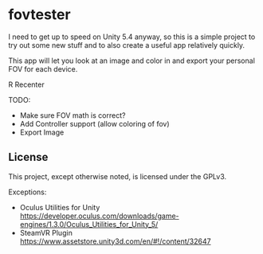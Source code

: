 # fovtester

I need to get up to speed on Unity 5.4 anyway, so this is a simple project to try out some new stuff and to also create a useful app relatively quickly.

This app will let you look at an image and color in and export your personal FOV for each device.

R      Recenter


TODO:
* Make sure FOV math is correct?
* Add Controller support (allow coloring of fov)
* Export Image


## License

This project, except otherwise noted, is licensed under the GPLv3.

Exceptions:

* Oculus Utilities for Unity https://developer.oculus.com/downloads/game-engines/1.3.0/Oculus_Utilities_for_Unity_5/
* SteamVR Plugin https://www.assetstore.unity3d.com/en/#!/content/32647
